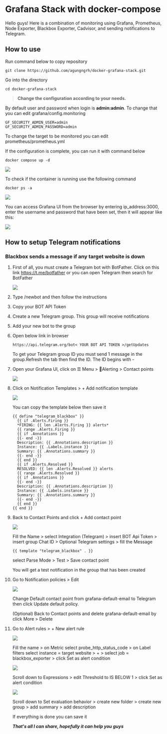 # Grafana Stack with docker-compose

Hello guys! Here is a combination of monitoring using Grafana, Prometheus, Node Exporter, Blackbox Exporter, Cadvisor, and sending notifications to Telegram.

## How to use

Run command below to copy repository

```
git clone https://github.com/agungngrh/docker-grafana-stack.git
```

Go into the directory

```
cd docker-grafana-stack
```

> **Change the configuration according to your needs.**

By default user and password when login is **admin:admin**. To change that you can edit grafana/config.monitoring

```
GF_SECURITY_ADMIN_USER=admin
GF_SECURITY_ADMIN_PASSWORD=admin
```

To change the target to be monitored you can edit prometheus/prometheus.yml

If the configuration is complete, you can run it with command below

```
docker compose up -d
```

![](https://github.com/goongrh/docker-grafana-stack/blob/main/images/docker-compose-up-d.png)

To check if the container is running use the following command

```
docker ps -a
```

![](https://github.com/goongrh/docker-grafana-stack/blob/main/images/docker-ps-a.png)

You can access Grafana UI from the browser by entering ip_address:3000, enter the username and password that have been set, then it will appear like this:

![](https://github.com/goongrh/docker-grafana-stack/blob/main/images/home-page.png)

## How to setup Telegram notifications

### Blackbox sends a message if any target website is down

1. First of all, you must create a Telegram bot with BotFather. Click on this link https://t.me/botfather or you can open Telegram then search for BotFather

    ![](https://github.com/goongrh/docker-grafana-stack/blob/main/images/botfather.png)

2. Type /newbot and then follow the instructions

3. Copy your BOT API Token

4. Create a new Telegram group. This group will receive notifications

5. Add your new bot to the group

6. Open below link in browser
    ```
    https://api.telegram.org/bot< YOUR BOT API TOKEN >/getUpdates
    ```
    To get your Telegram group ID you must send 1 message in the group.Refresh the tab then find the ID. The ID begins with -

7. Open your Grafana UI, click on ☰ Menu > 🔔Alerting > Contact points

    ![](https://github.com/goongrh/docker-grafana-stack/blob/main/images/alerting.png)

8. Click on Notification Templates > + Add notification template

    ![](https://github.com/goongrh/docker-grafana-stack/blob/main/images/notification-template.png)

    You can copy the template below then save it

    ```
    {{ define "telegram_blackbox" }}
      {{ if .Alerts.Firing }}
      *FIRING: {{ len .Alerts.Firing }} alerts*
      {{ range .Alerts.Firing }} 
      {{ if .Annotations }}
      {{- end -}}
      Description: {{ .Annotations.description }}
      Instance: {{ .Labels.instance }}
      Summary: {{ .Annotations.summary }}
      {{- end -}}
      {{ end }}
      {{ if .Alerts.Resolved }}
      RESOLVED: {{ len .Alerts.Resolved }} alerts
      {{ range .Alerts.Resolved }}
      {{ if .Annotations }}
      {{- end -}}
      Description: {{ .Annotations.description }}
      Instance: {{ .Labels.instance }}
      Summary: {{ .Annotations.summary }}
      {{- end -}}
      {{ end }}
    {{ end }}
    ```

9. Back to Contact Points and click + Add contact point

    ![](https://github.com/goongrh/docker-grafana-stack/blob/main/images/contact-points.png)

    Fill the Name > select Integration (Telegram) > insert BOT Api Token > insert group Chat ID > Optional Telegram settings > fill the Message 
    
    ```
    {{ template "telegram_blackbox" . }}
    ```

    select Parse Mode > Test > Save contact point

    You will get a test notification in the group that has been created

10. Go to Notification policies > Edit

    ![](https://github.com/goongrh/docker-grafana-stack/blob/main/images/notification-policies.png)

    Change Default contact point from grafana-default-email to Telegram then click Update default policy. 
    
    (Optional) Back to Contact points and delete grafana-default-email by click More > Delete

11. Go to Alert rules > + New alert rule

    ![](https://github.com/goongrh/docker-grafana-stack/blob/main/images/new-alert-rule.png)

    Fill the name > on Metric select probe_http_status_code > on Label filters select instance = target website > + > select job = blackbox_exporter > click Set as alert condition

    ![](https://github.com/goongrh/docker-grafana-stack/blob/main/images/expressions.png)

    Scroll down to Expressions > edit Threshold to IS BELOW 1 > click Set as alert condition

    ![](https://github.com/goongrh/docker-grafana-stack/blob/main/images/behavior%20%26%20annotations.png)

    Scroll down to Set evaluation behavior > create new folder > create new group > add summary > add description

    If everything is done you can save it

    ***That's all I can share, hopefully it can help you guys***
